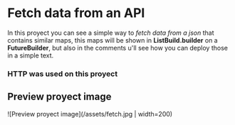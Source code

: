 # Fetch data from an API

In this proyect you can see a simple way to *fetch data from a json* that contains similar maps, this maps will be shown in **ListBuild.builder** on a **FutureBuilder**, but also  in the comments u'll see how you can deploy those in a simple text.
### HTTP was used on this proyect
## Preview proyect image 

![Preview proyect image](/assets/fetch.jpg | width=200)

